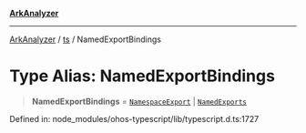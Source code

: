 [**ArkAnalyzer**](../../../../README.md)

***

[ArkAnalyzer](../../../../globals.md) / [ts](../README.md) / NamedExportBindings

# Type Alias: NamedExportBindings

> **NamedExportBindings** = [`NamespaceExport`](../interfaces/NamespaceExport.md) \| [`NamedExports`](../interfaces/NamedExports.md)

Defined in: node\_modules/ohos-typescript/lib/typescript.d.ts:1727

